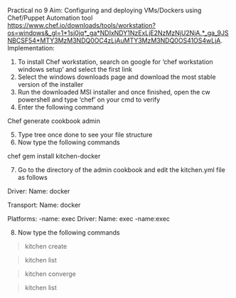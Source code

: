 Practical no 9
Aim: Configuring and deploying VMs/Dockers using Chef/Puppet Automation tool 
 https://www.chef.io/downloads/tools/workstation?os=windows&_gl=1*1sj0jq*_ga*NDIxNDY1NzExLjE2NzMzNjU2NjA.*_ga_9JSNBCSF54*MTY3MzM3NDQ0OC4zLjAuMTY3MzM3NDQ0OS41OS4wLjA.
Implementation: 
1.	To install Chef workstation, search on google for ‘chef workstation windows setup’ and select the first link 
2.	Select the windows downloads page and download the most stable version of the installer 
3.	Run the downloaded MSI installer and once finished, open the cw powershell and type ‘chef’ on your cmd to verify 
4.	Enter the following command 

Chef generate cookbook admin 

5.	Type tree once done to see your file structure 
6.	Now type the following commands 

chef gem install kitchen-docker 

7.	Go to the directory of the admin cookbook and edit the kitchen.yml file as follows 

Driver: 
      Name: docker 

Transport: 
      Name: docker 

Platforms: 
      -name: exec  Driver: 
       Name: exec 
       -name:exec 
       
8.	Now type the following commands 

>kitchen create 

>kitchen list 

>kitchen converge 

>kitchen list 
